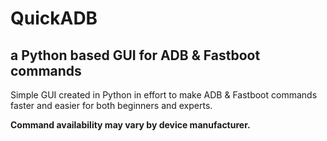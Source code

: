 # QuickADB
## a Python based GUI for ADB &amp; Fastboot commands

Simple GUI created in Python in effort to make ADB &amp; Fastboot commands faster and easier for both beginners and experts. 



**Command availability may vary by device manufacturer.**
